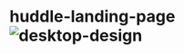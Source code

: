# huddle-landing-page![desktop-design](https://user-images.githubusercontent.com/107395884/191735321-bed73f4c-9f9f-4b2c-ad71-62fdb9b228ae.jpg)
